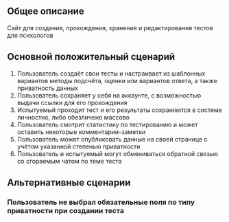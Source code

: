## Общее описание
Сайт для создания, прохождения, хранения и редактирования тестов для психологов

## Основной положительный сценарий
1. Пользователь создаёт свои тесты и настраивает из шаблонных вариантов методы подсчёта, оценки или вариантов ответа, а также приватность данных
2. Пользователь сохраняет у себя на аккаунте, с возможностью выдачи ссылки для его прохождения
2. Испытуемый проходит тест и его результаты сохраняются в системе личностно, либо обезличено массово
3. Пользователь смотрит статистику по тестированию и может оставить некоторые комментарии-заметки
4. Пользователь может опубликовать данные на своей странице с учётом указанной степенью приватности
5. Пользователь и испытуемый могут обмениваться обратной связью со сгораемым чатом по теме теста

## Альтернативные сценарии
### Пользователь не выбрал обязательные поля по типу приватности при создании теста 
